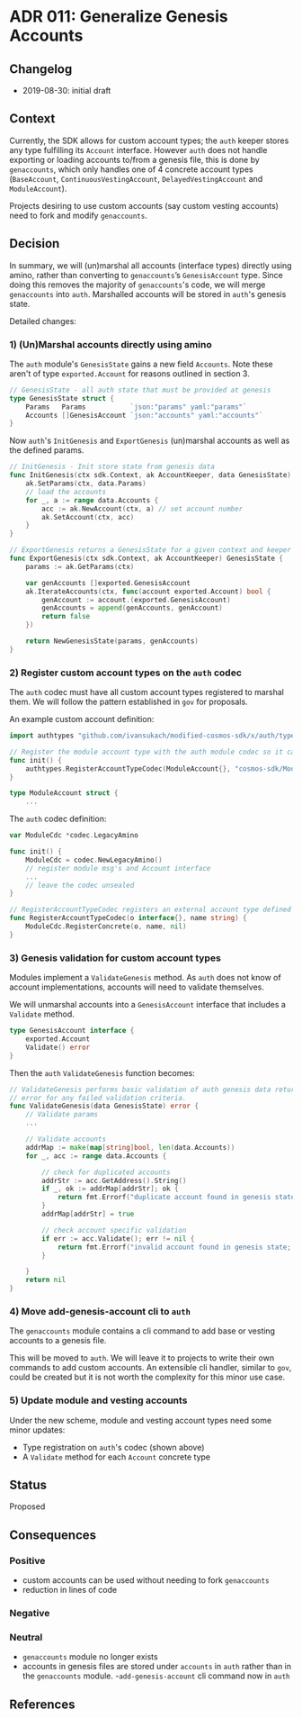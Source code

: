 # ADR 011: Generalize Genesis Accounts

## Changelog

- 2019-08-30: initial draft

## Context

Currently, the SDK allows for custom account types; the `auth` keeper stores any type fulfilling its `Account` interface. However `auth` does not handle exporting or loading accounts to/from a genesis file, this is done by `genaccounts`, which only handles one of 4 concrete account types (`BaseAccount`, `ContinuousVestingAccount`, `DelayedVestingAccount` and `ModuleAccount`).

Projects desiring to use custom accounts (say custom vesting accounts) need to fork and modify `genaccounts`.

## Decision

In summary, we will (un)marshal all accounts (interface types) directly using amino, rather than converting to `genaccounts`’s `GenesisAccount` type. Since doing this removes the majority of `genaccounts`'s code, we will merge `genaccounts` into `auth`. Marshalled accounts will be stored in `auth`'s genesis state.

Detailed changes:

### 1) (Un)Marshal accounts directly using amino

The `auth` module's `GenesisState` gains a new field `Accounts`. Note these aren't of type `exported.Account` for reasons outlined in section 3.

```go
// GenesisState - all auth state that must be provided at genesis
type GenesisState struct {
    Params   Params           `json:"params" yaml:"params"`
    Accounts []GenesisAccount `json:"accounts" yaml:"accounts"`
}
```

Now `auth`'s `InitGenesis` and `ExportGenesis` (un)marshal accounts as well as the defined params.

```go
// InitGenesis - Init store state from genesis data
func InitGenesis(ctx sdk.Context, ak AccountKeeper, data GenesisState) {
    ak.SetParams(ctx, data.Params)
    // load the accounts
    for _, a := range data.Accounts {
        acc := ak.NewAccount(ctx, a) // set account number
        ak.SetAccount(ctx, acc)
    }
}

// ExportGenesis returns a GenesisState for a given context and keeper
func ExportGenesis(ctx sdk.Context, ak AccountKeeper) GenesisState {
    params := ak.GetParams(ctx)

    var genAccounts []exported.GenesisAccount
    ak.IterateAccounts(ctx, func(account exported.Account) bool {
        genAccount := account.(exported.GenesisAccount)
        genAccounts = append(genAccounts, genAccount)
        return false
    })

    return NewGenesisState(params, genAccounts)
}
```

### 2) Register custom account types on the `auth` codec

The `auth` codec must have all custom account types registered to marshal them. We will follow the pattern established in `gov` for proposals.

An example custom account definition:

```go
import authtypes "github.com/ivansukach/modified-cosmos-sdk/x/auth/types"

// Register the module account type with the auth module codec so it can decode module accounts stored in a genesis file
func init() {
    authtypes.RegisterAccountTypeCodec(ModuleAccount{}, "cosmos-sdk/ModuleAccount")
}

type ModuleAccount struct {
    ...
```

The `auth` codec definition:

```go
var ModuleCdc *codec.LegacyAmino

func init() {
    ModuleCdc = codec.NewLegacyAmino()
    // register module msg's and Account interface
    ...
    // leave the codec unsealed
}

// RegisterAccountTypeCodec registers an external account type defined in another module for the internal ModuleCdc.
func RegisterAccountTypeCodec(o interface{}, name string) {
    ModuleCdc.RegisterConcrete(o, name, nil)
}
```

### 3) Genesis validation for custom account types

Modules implement a `ValidateGenesis` method. As `auth` does not know of account implementations, accounts will need to validate themselves.

We will unmarshal accounts into a `GenesisAccount` interface that includes a `Validate` method.

```go
type GenesisAccount interface {
    exported.Account
    Validate() error
}
```

Then the `auth` `ValidateGenesis` function becomes:

```go
// ValidateGenesis performs basic validation of auth genesis data returning an
// error for any failed validation criteria.
func ValidateGenesis(data GenesisState) error {
    // Validate params
    ...

    // Validate accounts
    addrMap := make(map[string]bool, len(data.Accounts))
    for _, acc := range data.Accounts {

        // check for duplicated accounts
        addrStr := acc.GetAddress().String()
        if _, ok := addrMap[addrStr]; ok {
            return fmt.Errorf("duplicate account found in genesis state; address: %s", addrStr)
        }
        addrMap[addrStr] = true

        // check account specific validation
        if err := acc.Validate(); err != nil {
            return fmt.Errorf("invalid account found in genesis state; address: %s, error: %s", addrStr, err.Error())
        }

    }
    return nil
}
```

### 4) Move add-genesis-account cli to `auth`

The `genaccounts` module contains a cli command to add base or vesting accounts to a genesis file.

This will be moved to `auth`. We will leave it to projects to write their own commands to add custom accounts. An extensible cli handler, similar to `gov`, could be created but it is not worth the complexity for this minor use case.

### 5) Update module and vesting accounts

Under the new scheme, module and vesting account types need some minor updates:

- Type registration on `auth`'s codec (shown above)
- A `Validate` method for each `Account` concrete type

## Status

Proposed

## Consequences

### Positive

- custom accounts can be used without needing to fork `genaccounts`
- reduction in lines of code

### Negative

### Neutral

- `genaccounts` module no longer exists
- accounts in genesis files are stored under `accounts` in `auth` rather than in the `genaccounts` module.
-`add-genesis-account` cli command now in `auth`

## References
